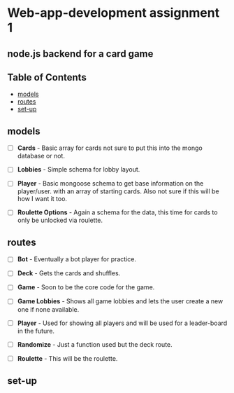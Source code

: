 Web-app-development assignment 1
=================================

## node.js backend for a card game


## Table of Contents

- [models](https://github.com/Whats-In-My-Vape/Web-App-Assign-1#models)
- [routes](https://github.com/Whats-In-My-Vape/Web-App-Assign-1#routes)
- [set-up](https://github.com/Whats-In-My-Vape/Web-App-Assign-1#set-up)

models
---------
- [ ] **Cards** - Basic array for cards not sure to put this into the mongo database or not.
- [ ] **Lobbies** - Simple schema for lobby layout.
- [ ] **Player** - Basic mongoose schema to get base information on the player/user. with an array of starting cards. Also not sure if this will be how I want it too.
- [ ] **Roulette Options** - Again a schema for the data, this time for cards to only be unlocked via roulette.





routes
---------
- [ ] **Bot** - Eventually a bot player for practice.
- [ ] **Deck** - Gets the cards and shuffles.
- [ ] **Game** - Soon to be the core code for the game.
- [ ] **Game Lobbies** - Shows all game lobbies and lets the user create a new one if none available.
- [ ] **Player** - Used for showing all players and will be used for a leader-board in the future.
- [ ] **Randomize** - Just a function used but the deck route.
- [ ] **Roulette** - This will be the roulette.





set-up
--------


